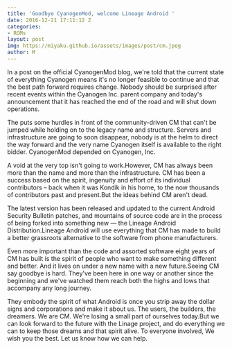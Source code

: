 ```yaml
---
title: 'Goodbye CyanogenMod, welcome Lineage Android '
date: 2016-12-21 17:11:12 Z
categories:
- ROMs
layout: post
img: https://miyaku.github.io/assets/images/post/cm.jpeg
author: M
---
```


In a post on the official CyanogenMod blog, we're told that the current state of everything Cyanogen means it's no longer feasible to continue and that the best path forward requires change. Nobody should be surprised after recent events within the Cyanogen Inc. parent company and today's announcement that it has reached the end of the road and will shut down operations.

The puts some hurdles in front of the community-driven CM that can't be jumped while holding on to the legacy name and structure. Servers and infrastructure are going to soon disappear, nobody is at the helm to direct the way forward and the very name Cyanogen itself is available to the right bidder. CyanogenMod depended on Cyanogen, Inc. 

A void at the very top isn't going to work.However, CM has always been more than the name and more than the infrastructure. CM has been a success based on the spirit, ingenuity and effort of its individual contributors – back when it was Kondik in his home, to the now thousands of contributors past and present.But the ideas behind CM aren't dead. 

The latest version has been released and updated to the current Android Security Bulletin patches, and mountains of source code are in the process of being forked into something new — the Lineage Android Distribution.Lineage Android will use everything that CM has made to build a better grassroots alternative to the software from phone manufacturers. 

Even more important than the code and assorted software eight years of CM has built is the spirit of people who want to make something different and better. And it lives on under a new name with a new future.Seeing CM say goodbye is hard. They've been here in one way or another since the beginning and we've watched them reach both the highs and lows that accompany any long journey. 

They embody the spirit of what Android is once you strip away the dollar signs and corporations and make it about us. The users, the builders, the dreamers. We are CM. We're losing a small part of ourselves today.But we can look forward to the future with the Linage project, and do everything we can to keep those dreams and that spirit alive. To everyone involved, We wish you the best. Let us know how we can help.
